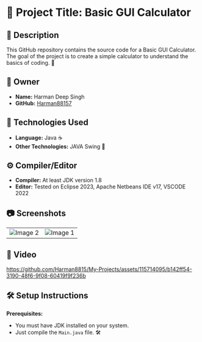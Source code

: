 # 🧮 Project Title: Basic GUI Calculator

## 📝 Description

This GitHub repository contains the source code for a Basic GUI Calculator. The goal of the project is to create a simple calculator to understand the basics of coding. 🚀

## 🤵 Owner

- **Name:** Harman Deep Singh
- **GitHub:** [Harman88157](https://github.com/Harman88157)

## 🚀 Technologies Used

- **Language:** Java ☕
- **Other Technologies:** JAVA Swing 🎨

## ⚙️ Compiler/Editor

- **Compiler:** At least JDK version 1.8
- **Editor:** Tested on Eclipse 2023, Apache Netbeans IDE v17, VSCODE 2022
  
## 📷 Screenshots
<table>
  <tr>
    <td><img src="https://github.com/Harman8815/My-Projects/assets/115714095/1d6b8038-2a6f-4eca-b293-481590346386" alt="Image 2"></td>
    <td><img src="https://github.com/Harman8815/My-Projects/assets/115714095/e9ef6de5-5286-4bae-ba5f-afbee1393eb8" alt="Image 1"></td>
  </tr>
</table>

## 🎥 Video

https://github.com/Harman8815/My-Projects/assets/115714095/b142ff54-3190-48f6-9f08-60419f9f236b

## 🛠️ Setup Instructions

**Prerequisites:**
   - You must have JDK installed on your system.
   - Just compile the `Main.java` file. 🛠️




